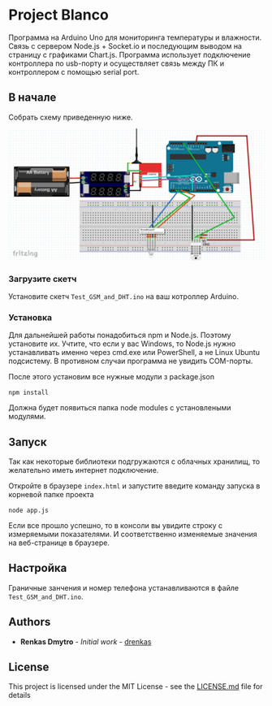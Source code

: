 # Project Blanco

Программа на Arduino Uno для мониторинга температуры и влажности. Связь с сервером Node.js + Socket.io и последующим выводом на страницу с графиками Chart.js. Программа использует подключение контроллера по usb-порту и осуществляет связь между ПК и контроллером с помощью serial port.

## В начале

Собрать схему приведенную ниже.

![Схема подключения](https://github.com/drenkas/Project-Blanco-arduino-sim800l-DHT11-node.js/raw/master/image/image.png)

### Загрузите скетч

Установите скетч `Test_GSM_and_DHT.ino` на ваш котроллер Arduino.


### Установка

Для дальнейшей работы понадобиться npm и Node.js. Поэтому установите их.
Учтите, что если у вас Windows, то Node.js нужно устанавливать именно через cmd.exe или PowerShell, а не Linux Ubuntu подсистему. В противном случаи программа не увидить COM-порты.

После этого установим все нужные модули з package.json

```
npm install
```

Должна будет появиться папка node modules с установлеными модулями.


## Запуск

Так как некоторые библиотеки подгружаются с облачных хранилищ, то желательно иметь интернет подключение.

Откройте в браузере `index.html` и запустите введите команду запуска в корневой папке проекта

```
node app.js
```

Если все прошло успешно, то в консоли вы увидите строку с измеряемыми показателями. И соответственно изменяемые значения на веб-странице в браузере.

## Настройка

Граничные занчения и номер телефона устанавливаются в файле `Test_GSM_and_DHT.ino`.

## Authors

* **Renkas Dmytro** - *Initial work* - [drenkas](https://github.com/drenkas)



## License

This project is licensed under the MIT License - see the [LICENSE.md](LICENSE.md) file for details


